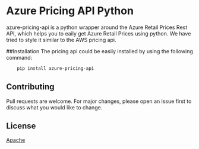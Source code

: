 # Azure Pricing API Python
azure-pricing-api is a python wrapper around the Azure Retail Prices Rest API, which helps you to eaily get Azure Retail Prices using python.
We have tried to style it similar to the AWS pricing api.

##Installation
The pricing api could be easily installed by using the following command:

```bash
    pip install azure-pricing-api
```

## Contributing

Pull requests are welcome. For major changes, please open an issue first
to discuss what you would like to change.

## License

[Apache](https://choosealicense.com/licenses/apache-2.0/)
